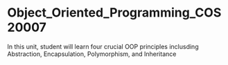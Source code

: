 # Object_Oriented_Programming_COS20007
In this unit, student will learn four crucial OOP principles inclusding Abstraction, Encapsulation, Polymorphism, and Inheritance
